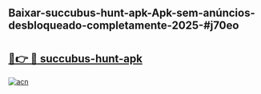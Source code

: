 ## Baixar-succubus-hunt-apk-Apk-sem-anúncios-desbloqueado-completamente-2025-#j70eo

# <h2><a href="https://ainizakaria.my?title=succubus-hunt-apk&ref=20M">🔗👉 🔴 succubus-hunt-apk</a></h2>

[![acn](https://github.com/user-attachments/assets/0f9c940e-d8b0-45ae-aac7-cd30a18b3e1c)](https://ainizakaria.my?title=succubus-hunt-apk&ref=20M)


